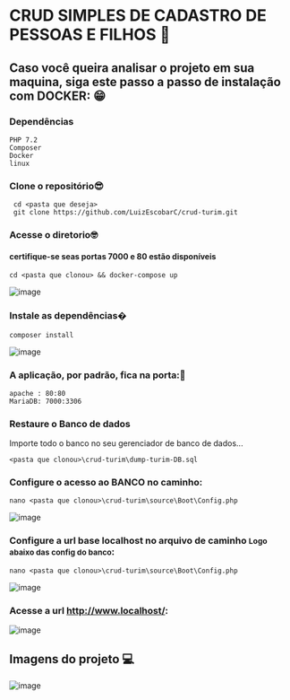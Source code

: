 # CRUD SIMPLES DE CADASTRO DE PESSOAS E FILHOS 📝

## Caso você queira analisar o projeto em sua maquina, siga este passo a passo de instalação com DOCKER: 😁


<h3>Dependências</h3>

```
PHP 7.2
Composer
Docker
linux
```

### Clone o repositório😎

```
 cd <pasta que deseja>
 git clone https://github.com/LuizEscobarC/crud-turim.git
```

### Acesse o diretorio🤓
#### certifique-se seas portas 7000 e 80 estão disponíveis
```
cd <pasta que clonou> && docker-compose up
```
![image](https://user-images.githubusercontent.com/54407649/185025745-73262602-83f2-4711-945b-c707dc0bd626.png)


### Instale as dependências�
```
composer install
```
![image](https://user-images.githubusercontent.com/54407649/185025920-6f0a6c85-2a4d-47e9-af1d-fbd0e9726625.png)


### A aplicação, por padrão, fica na porta:🤗
```
apache : 80:80
MariaDB: 7000:3306
```

### Restaure o Banco de dados

Importe todo o banco no seu gerenciador de banco de dados...
```
<pasta que clonou>\crud-turim\dump-turim-DB.sql
```

### Configure o acesso ao BANCO no caminho:
```
nano <pasta que clonou>\crud-turim\source\Boot\Config.php
```
![image](https://user-images.githubusercontent.com/54407649/185025093-d3a67c31-769c-4775-986d-70f9decf94a6.png)


### Configure a url base localhost no arquivo de caminho <small>Logo abaixo das config do banco</small>:
```
nano <pasta que clonou>\crud-turim\source\Boot\Config.php
```
![image](https://user-images.githubusercontent.com/54407649/185025169-e2ba57cc-2d01-4b69-9f40-3285eb599102.png)

### Acesse a url http://www.localhost/:
![image](https://user-images.githubusercontent.com/54407649/185027620-e19d00dd-4b3c-45c8-837c-f9888b60febb.png)


## Imagens do projeto 💻

![image](https://user-images.githubusercontent.com/54407649/185027757-992172bb-6705-4c96-a28c-a650d247d77b.png)


